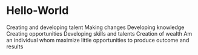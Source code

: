 # Hello-World
Creating and developing talent
Making changes 
Developing knowledge
Creating opportunities
Developing skills and talents
Creation of wealth
Am an individual whom maximize little opportunities to produce outcome and results
